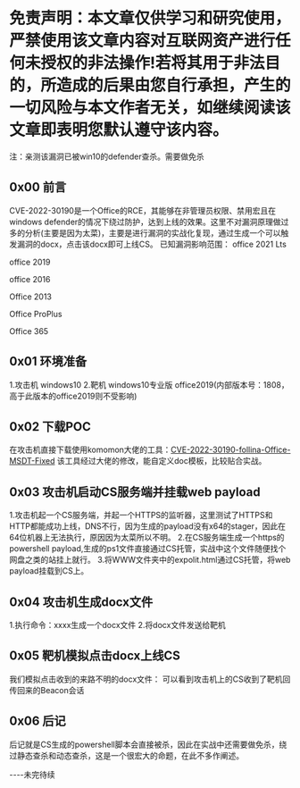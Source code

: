 # 免责声明：本文章仅供学习和研究使用，严禁使用该文章内容对互联网资产进行任何未授权的非法操作!若将其用于非法目的，所造成的后果由您自行承担，产生的一切风险与本文作者无关，如继续阅读该文章即表明您默认遵守该内容。
注：亲测该漏洞已被win10的defender查杀。需要做免杀
## 0x00 前言
CVE-2022-30190是一个Office的RCE，其能够在非管理员权限、禁用宏且在windows defender的情况下绕过防护，达到上线的效果。这里不对漏洞原理做过多的分析(主要是因为太菜)，主要是进行漏洞的实战化复现，通过生成一个可以触发漏洞的docx，点击该docx即可上线CS。
已知漏洞影响范围：
office 2021 Lts

office 2019

office 2016

Office 2013

Office ProPlus

Office 365
## 0x01 环境准备
1.攻击机
windows10
2.靶机
windows10专业版
office2019(内部版本号：1808，高于此版本的office2019则不受影响)
## 0x02 下载POC
在攻击机直接下载使用komomon大佬的工具：[CVE-2022-30190-follina-Office-MSDT-Fixed](https://github.com/komomon/CVE-2022-30190-follina-Office-MSDT-Fixed)
该工具经过大佬的修改，能自定义doc模板，比较贴合实战。

## 0x03 攻击机启动CS服务端并挂载web payload
1.攻击机起一个CS服务端，并起一个HTTPS的监听器，这里测试了HTTPS和HTTP都能成功上线，DNS不行，因为生成的payload没有x64的stager，因此在64位机器上无法执行，原因因为太菜所以不明。
2.在CS服务端生成一个https的powershell payload,生成的ps1文件直接通过CS托管，实战中这个文件随便找个网盘之类的站挂上就行。
3.将WWW文件夹中的expolit.html通过CS托管，将web payload挂载到CS上。
## 0x04 攻击机生成docx文件
1.执行命令：xxxx生成一个docx文件
2.将docx文件发送给靶机
## 0x05 靶机模拟点击docx上线CS
我们模拟点击收到的来路不明的docx文件：
可以看到攻击机上的CS收到了靶机回传回来的Beacon会话
## 0x06 后记
后记就是CS生成的powershell脚本会直接被杀，因此在实战中还需要做免杀，绕过静态查杀和动态查杀，这是一个很宏大的命题，在此不多作阐述。



----未完待续
